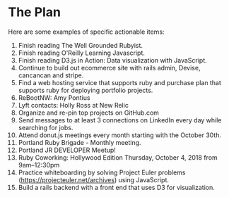 # The Plan


Here are some examples of specific actionable items:

1. Finish reading The Well Grounded Rubyist.
1. Finish reading O'Reilly Learning Javascript.
1. Finish reading D3.js in Action: Data visualization with JavaScript.
1. Continue to build out ecommerce site with rails admin, Devise, cancancan and stripe.
1. Find a web hosting service that supports ruby and purchase plan that supports ruby for deploying portfolio projects.
1. ReBootNW: Amy Pontius
1. Lyft contacts: Holly Ross at New Relic
1. Organize and re-pin top projects on GitHub.com
1. Send messages to at least 3 connections on LinkedIn every day while searching for jobs.
1. Attend donut.js meetings every month starting with the October 30th.
1. Portland Ruby Brigade - Monthly meeting.
1. Portland JR DEVELOPER Meetup!
1. Ruby Coworking: Hollywood Edition Thursday, October 4, 2018 from 9am–12:30pm
1. Practice whiteboarding by solving Project Euler problems (https://projecteuler.net/archives) using JavaScript.
1. Build a rails backend with a front end that uses D3 for visualization.

